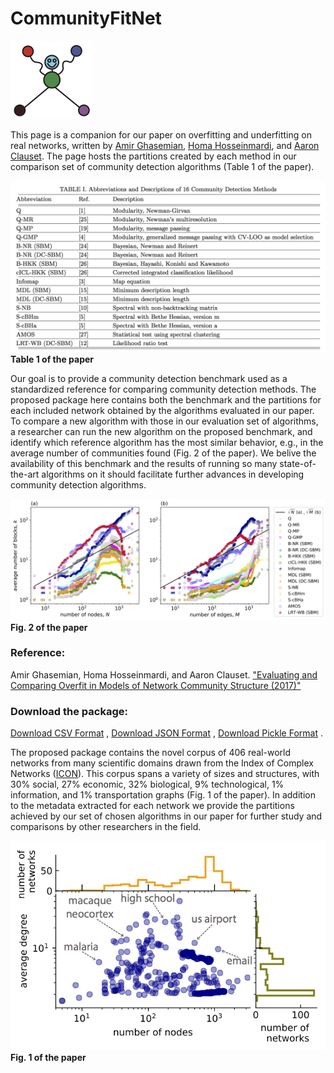 # CommunityFitNet
![](Images/CommunityFitNet_logo.png)

This page is a companion for our paper on 
overfitting and underfitting on real networks, written by [Amir Ghasemian](https://sites.google.com/site/amirghasemian/Home), [Homa Hosseinmardi](https://sites.google.com/site/homahosseinmardi/home), and 
[Aaron Clauset](http://santafe.edu/~aaronc/).
The page hosts the partitions created by each method in our comparison set of community detection algorithms (Table 1 of the paper).

![Table 1 of the paper](Images/table1.png)
                  **Table 1 of the paper**

Our goal is to provide a community detection benchmark used as a standardized reference for comparing community detection methods. The proposed package here contains both the benchmark and the partitions for each included network obtained by the algorithms evaluated in our paper. To compare a new algorithm with those in our evaluation set of algorithms, a researcher can run the new algorithm on the proposed benchmark, and identify which reference algorithm has the most similar behavior, e.g., in the average number of communities found (Fig. 2 of the paper). We belive the availability of this benchmark and the results of running so many state-of-the-art algorithms on it should facilitate further advances in developing community detection algorithms.

![Fig. 2 of the paper](Images/Ave_det_vs_nodes_edges_full_sep17.png)
                  **Fig. 2 of the paper**

### Reference:
Amir Ghasemian, Homa Hosseinmardi, and Aaron Clauset.
["Evaluating and Comparing Overfit in Models of Network Community Structure (2017)"](http://arxiv.org/abs/...)

### Download the package:

<a href="Benchmark/CommunityFitNet.csv">Download CSV Format</a> , 
<a href="Benchmark/CommunityFitNet.txt">Download JSON Format</a> , 
<a href="Benchmark/CommunityFitNet.pickle">Download Pickle Format</a> .

The proposed package contains the novel corpus of 406 real-world networks from many scientific domains drawn from the Index of Complex Networks (<a href="https://icon.colorado.edu/#!/">ICON</a>). This corpus spans a variety of sizes and structures, with 30% social, 27% economic, 32% biological, 9% technological, 1% information, and 1% transportation graphs (Fig. 1 of the paper). In addition to the metadata extracted for each network we provide the partitions achieved by our set of chosen algorithms in our paper for further study and comparisons by other researchers in the field.

![Fig. 1 of the paper](Images/Fig_icon_stats_v2_406_v2.png)
                  **Fig. 1 of the paper**
